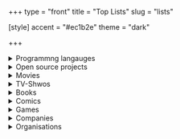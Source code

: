+++
type = "front"
title = "Top Lists"
slug = "lists"

[style]
    accent = "#ec1b2e"
    theme = "dark"


+++

<details>
  <summary>Programmng langauges</summary>

  - c++
  - rust
  - go
  - zig
  - nim
  - julia
  - c
  - assembly
  - d
  - python
  - haskell
  - c#
  - r
  - typescript
  - scala
  - swift
  - lua
  - matlab
  - java
  - kotlin

</details>
<details>
  <summary>Open source projects</summary>

  - Linux
  - LLVM project
  - QEMU/KVM
  - LXC/Docker
  - ROS (Robotics Operating System)
  - OpenBSD
  - VSCode and LSP (language server protocol)
  - Godot engine / Unreal engine
  - Pytorch / Tensorflow
  - NixOS / Nix-Shell
  - Radare2
  - Capstone / Keystone
  - Linux From Scratch
  - Buildroot

</details>
<details>
  <summary>Movies</summary>

  - Matrix
  - Inception
  - Startrek
  - Tron
  - Back to the Future
  - Ghost in the Shell
  - Lucy
  - Terminator
  - Valerian
  - Minority Report
  - 2001:A Space Odyssey
  - Blade Runner
  - Edge of Tomorrow
  - Looper
  - Total Recall

</details>
<details>
  <summary>TV-Shwos</summary>

  - Westworld
  - Dragonball
  - Mr. Robot
  - Fringe
  - Stargate
  - Sens8
  - Dr. Who
  - Expanse
  - X-Files
  - Lost
  - Falling Skies
  - Flash forward
  - The event
  - Halt and catch fire

</details>
<details>
<summary>Books</summary>

  - Algorithm
  - Bermuda
  - Divide
  - Selected
  - Becoming human
  - Linked
  - Wastelands
  - The Blst
  - Resurgence
  - Parallel Shift
  - Glitches

</details>
<details>
  <summary>Comics</summary>

  - Flash
  - Batman
  - Superman
  - Cyborg
  - Wonder Woman
  - Green Lantern
  - Zatana
  - Martian Manhunter
  - Starfire
  - Aquaman
  - Arrow
  - Canary
  - Raven
  - Manhattan

</details>
<details>
  <summary>Games</summary>

  - Cyberpunk
  - Mass Effect
  - Star Citizen
  - Quantum Break
  - DeuxEx
  - Halo
  - Titanfall
  - Destiny
  - Portal
  - Call of duty
  - Syndicate
  - Division
  - XCOM
  - Crysis
  - Dishonored

</details>
<details>
  <summary>Companies</summary>

  - Github
  - Redhat
  - Cannonical
  - Dell
  - Microsoft
  - Suse
  - Intel
  - Google
  - Tesla
  - Nvidia
  - HP
  - Apple
  - Autodesk
  - Qualcoomm
  - AMD

</details>
<details>
  <summary>Organisations</summary>

  - Gnome
  - KDE
  - FSF (Free Software Foundation)

</details>
